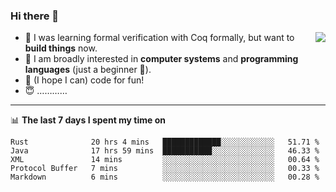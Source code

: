 ### Hi there 👋

<img align="right" src="https://github-readme-stats.vercel.app/api?username=xxchan&show_icons=true&icon_color=0366d6&text_color=24292e&bg_color=ffffff&hide_title=true" />


- 🤔 I was learning formal verification with Coq formally, but want to **build things** now.
- 😬 I am broadly interested in **computer systems** and **programming languages** (just a beginner 🥺).
- 🤩 (I hope I can) code for fun!
- 😇 …………


---

📊 **The last 7 days I spent my time on** 

<!--START_SECTION:waka-->
```text
Rust              20 hrs 4 mins   █████████████░░░░░░░░░░░░   51.71 % 
Java              17 hrs 59 mins  ███████████░░░░░░░░░░░░░░   46.33 % 
XML               14 mins         ░░░░░░░░░░░░░░░░░░░░░░░░░   00.64 % 
Protocol Buffer   7 mins          ░░░░░░░░░░░░░░░░░░░░░░░░░   00.33 % 
Markdown          6 mins          ░░░░░░░░░░░░░░░░░░░░░░░░░   00.28 %
```
<!--END_SECTION:waka-->

<!--
**xxchan/xxchan** is a ✨ _special_ ✨ repository because its `README.md` (this file) appears on your GitHub profile.

Here are some ideas to get you started:

- 🔭 I’m currently working on ...
- 🌱 I’m currently learning ...
- 👯 I’m looking to collaborate on ...
- 🤔 I’m looking for help with ...
- 💬 Ask me about ...
- 📫 How to reach me: ...
- 😄 Pronouns: ...
- ⚡ Fun fact: ...
-->
